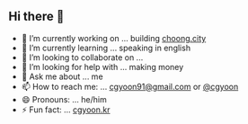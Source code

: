 ## Hi there 👋

- 🔭 I’m currently working on ... building <a href="http://choong.city">choong.city</a>
- 🌱 I’m currently learning ... speaking in english
- 👯 I’m looking to collaborate on ... 
- 🤔 I’m looking for help with ... making money
- 💬 Ask me about ... me
- 📫 How to reach me: ... cgyoon91@gmail.com or <a href="https://instagram.com/cgyoon">@cgyoon</a>
- 😄 Pronouns: ... he/him
- ⚡ Fun fact: ... <a href="https://cgyoon.kr">cgyoon.kr</a>

<!--
**cgyoon/cgyoon** is a ✨ _special_ ✨ repository because its `README.md` (this file) appears on your GitHub profile.

Here are some ideas to get you started:


-->
